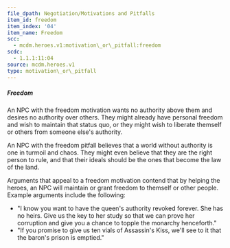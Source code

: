 ```yaml
---
file_dpath: Negotiation/Motivations and Pitfalls
item_id: freedom
item_index: '04'
item_name: Freedom
scc:
  - mcdm.heroes.v1:motivation\_or\_pitfall:freedom
scdc:
  - 1.1.1:11:04
source: mcdm.heroes.v1
type: motivation\_or\_pitfall
---
```


##### Freedom

An NPC with the freedom motivation wants no authority above them and desires no authority over others. They might already have personal freedom and wish to maintain that status quo, or they might wish to liberate themself or others from someone else's authority.

An NPC with the freedom pitfall believes that a world without authority is one in turmoil and chaos. They might even believe that they are the right person to rule, and that their ideals should be the ones that become the law of the land.

Arguments that appeal to a freedom motivation contend that by helping the heroes, an NPC will maintain or grant freedom to themself or other people. Example arguments include the following:

- "I know you want to have the queen's authority revoked forever. She has no heirs. Give us the key to her study so that we can prove her corruption and give you a chance to topple the monarchy henceforth."
- "If you promise to give us ten vials of Assassin's Kiss, we'll see to it that the baron's prison is emptied."
